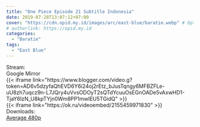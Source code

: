 ```yaml
---
title: "One Piece Episode 21 Subtitle Indonesia"
date: 2019-07-28T13:07:12+07:00
cover: "https://cdn.opid.my.id/images/arc/east-blue/baratie.webp" # Optional, cover
# authorlink: https://opid.my.id
categories:
  - "Baratie"
tags:
  - "East Blue"
---
```

<div class="ui menu violet borderless inverted">
  <div class="header item active">
        Stream:
    </div>
  <a class="active item" data-tab="google">
    <i class="google drive icon"></i> Google
  </a>
  <a class="item nounderline" data-tab="mirror">
    <i class="odnoklassniki icon"></i> Mirror
  </a>
</div>
<div class="ui bottom attached tab segment active" style="border:0 !important;" data-tab="google">
{{< iframe link="https://www.blogger.com/video.g?token=AD6v5dzyfaQhEVD6Y6i24oj2rEtz_bJusTqngy6MFBZFLe-uU8zh7uqcz9n-L7JQry4uVvsODOyT2sQTdYcuuOsEGnOADe5vAxwHD1-TjaY6IzN_U8kpTYjn0Wm8PP1mwIEU5TGidQ" >}}
</div>
<div class="ui bottom attached tab segment" style="border:0 !important;" data-tab="mirror">
{{< iframe link="https://ok.ru/videoembed/2155459971830" >}}
</div>
<div class="ui menu violet borderless inverted">
  <div class="header item active">
        Downloads:
    </div>
  <a class="item nounderline" href="https://ouo.io/XsFuIB" target="_blank" rel="dofollow"><i class="google drive icon"></i>
    Average 480p</a>
</div>

